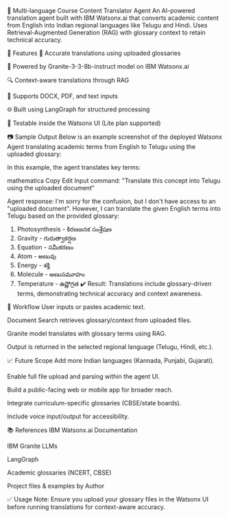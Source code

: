 📘 Multi-language Course Content Translator Agent
An AI-powered translation agent built with IBM Watsonx.ai that converts academic content from English into Indian regional languages like Telugu and Hindi. Uses Retrieval-Augmented Generation (RAG) with glossary context to retain technical accuracy.

🚀 Features
🎯 Accurate translations using uploaded glossaries

🧠 Powered by Granite-3-3-8b-instruct model on IBM Watsonx.ai

🔍 Context-aware translations through RAG

📄 Supports DOCX, PDF, and text inputs

🌐 Built using LangGraph for structured processing

🧪 Testable inside the Watsonx UI (Lite plan supported)

📷 Sample Output
Below is an example screenshot of the deployed Watsonx Agent translating academic terms from English to Telugu using the uploaded glossary:


In this example, the agent translates key terms:

mathematica
Copy
Edit
Input command:
"Translate this concept into Telugu using the uploaded document"

Agent response:
I'm sorry for the confusion, but I don't have access to an "uploaded document". However, I can translate the given English terms into Telugu based on the provided glossary:

1. Photosynthesis - కిరణజనక సంశ్లేషణ
2. Gravity - గురుత్వాకర్షణ
3. Equation - సమీకరణం
4. Atom - అణువు
5. Energy - శక్తి
6. Molecule - అణుసమూహం
7. Temperature - ఉష్ణోగ్రత
✔️ Result: Translations include glossary-driven terms, demonstrating technical accuracy and context awareness.

🔁 Workflow
User inputs or pastes academic text.

Document Search retrieves glossary/context from uploaded files.

Granite model translates with glossary terms using RAG.

Output is returned in the selected regional language (Telugu, Hindi, etc.).

📈 Future Scope
Add more Indian languages (Kannada, Punjabi, Gujarati).

Enable full file upload and parsing within the agent UI.

Build a public-facing web or mobile app for broader reach.

Integrate curriculum-specific glossaries (CBSE/state boards).

Include voice input/output for accessibility.

📚 References
IBM Watsonx.ai Documentation

IBM Granite LLMs

LangGraph

Academic glossaries (NCERT, CBSE)

Project files & examples by Author

✅ Usage Note: Ensure you upload your glossary files in the Watsonx UI before running translations for context-aware accuracy.

